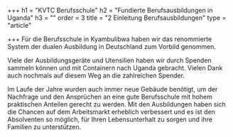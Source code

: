 +++
h1 = "KVTC Berufsschule"
h2 = "Fundierte Berufsausbildungen in Uganda"
h3 = ""
order = 3
title = "2 Einleitung Berufsausbildungen"
type = "article"

+++
Für die Berufsschule in Kyambulibwa haben wir das renommierte System der dualen Ausbildung in Deutschland zum Vorbild genommen.

Viele der Ausbildungsgeräte und Utensilien haben wir durch Spenden sammeln können und mit Containern nach Uganda gebracht. Vielen Dank auch nochmals auf diesem Weg an die zahlreichen Spender. 

Im Laufe der Jahre wurden auch immer neue Gebäude benötigt, um der Nachfrage und den Ansprüchen an eine gute Berufsschule mit hohem praktischen Anteilen gerecht zu werden. Mit den Ausbildungen haben sich die Chancen auf dem Arbeitsmarkt erheblich verbessert und es ist den Absolventen so möglich, für Ihren Lebensunterhalt zu sorgen und ihre Familien zu unterstützen. 